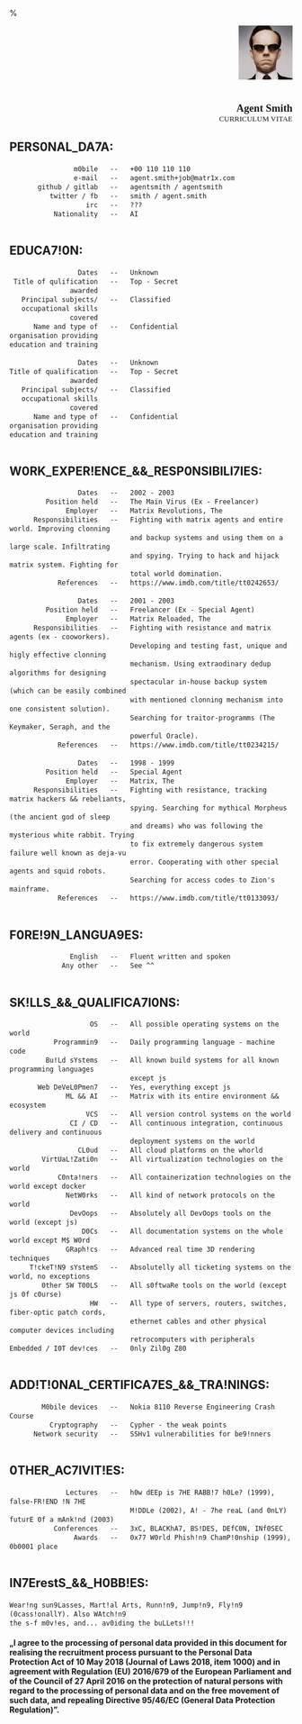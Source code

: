%

<img style="float: right; margin: 0;" src="./agentsmith3.png">
<br><br><br><br><br><br><br><br>
<p style='text-align: right; font-family: Ligconsolata; font-size: 14pt; font-weight: bold; margin: 0;'> Agent Smith </p>
<p style='text-align: right; font-family: Ligconsolata; font-size: 10pt; margin: 0;'> CURRICULUM VITAE </p>

## PERS0NAL_DA7A:
```
                m0bile   --   +00 110 110 110
                e-mail   --   agent.smith+job@matr1x.com
       github / gitlab   --   agentsmith / agentsmith
          twitter / fb   --   smith / agent.smith
                   irc   --   ???
           Nationality   --   AI
  

```

## EDUCA7!0N:
```
                 Dates   --   Unknown
 Title of qulification   --   Top - Secret
               awarded
   Principal subjects/   --   Classified
   occupational skills
               covered
      Name and type of   --   Confidential
organisation providing
education and training

                 Dates   --   Unknown
Title of qualification   --   Top - Secret
               awarded
   Principal subjects/   --   Classified
   occupational skills
               covered
      Name and type of   --   Confidential
organisation providing
education and training
  

```

## W0RK_EXPER!ENCE_&&_RESP0NSIBILI7IES:
```
                 Dates   --   2002 - 2003
         Position held   --   The Main Virus (Ex - Freelancer)
              Employer   --   Matrix Revolutions, The
      Responsibilities   --   Fighting with matrix agents and entire world. Improving clonning
                              and backup systems and using them on a large scale. Infiltrating
                              and spying. Trying to hack and hijack matrix system. Fighting for
                              total world domination.
            References   --   https://www.imdb.com/title/tt0242653/

                 Dates   --   2001 - 2003
         Position held   --   Freelancer (Ex - Special Agent)
              Employer   --   Matrix Reloaded, The
      Responsibilities   --   Fighting with resistance and matrix agents (ex - cooworkers).
                              Developing and testing fast, unique and higly effective clonning
                              mechanism. Using extraodinary dedup algorithms for designing
                              spectacular in-house backup system (which can be easily combined
                              with mentioned clonning mechanism into one consistent solution).
                              Searching for traitor-programms (The Keymaker, Seraph, and the
                              powerful Oracle).
            References   --   https://www.imdb.com/title/tt0234215/

                 Dates   --   1998 - 1999
         Position held   --   Special Agent
              Employer   --   Matrix, The
      Responsibilities   --   Fighting with resistance, tracking matrix hackers && rebeliants,
                              spying. Searching for mythical Morpheus (the ancient god of sleep
                              and dreams) who was following the mysterious white rabbit. Trying
                              to fix extremely dangerous system failure well known as deja-vu
                              error. Cooperating with other special agents and squid robots.
                              Searching for access codes to Zion's mainframe.
            References   --   https://www.imdb.com/title/tt0133093/
  

```

## F0RE!9N_LANGUA9ES:
```
               English   --   Fluent written and spoken
             Any other   --   See ^^
  

```

## SK!LLS_&&_QUALIFICA7I0NS:
```
                    OS   --   All possible operating systems on the world
           Programmin9   --   Daily programming language - machine code
         Bu!Ld sYstems   --   All known build systems for all known programming languages
                              except js
       Web DeVeL0Pmen7   --   Yes, everything except js
              ML && AI   --   Matrix with its entire environment && ecosystem
                   VCS   --   All version control systems on the world
               CI / CD   --   All continuous integration, continuous delivery and continuous
                              deployment systems on the world
                 CL0ud   --   All cloud platforms on the whorld
        VirtUaL!Zati0n   --   All virtualization technologies on the world
            C0nta!ners   --   All containerization technologies on the world except docker
              NetW0rks   --   All kind of network protocols on the world
               DevOops   --   Absolutely all DevOops tools on the world (except js)
                  D0Cs   --   All documentation systems on the whole world except M$ W0rd
              GRaph!cs   --   Advanced real time 3D rendering techniques
     T!ckeT!N9 sYstemS   --   Absolutelly all ticketing systems on the world, no exceptions
        0ther SW T00LS   --   All s0ftwaRe tools on the world (except js 0f c0urse)
                    HW   --   All type of servers, routers, switches, fiber-optic patch cords,
                              ethernet cables and other physical computer devices including
                              retrocomputers with peripherals
Embedded / I0T dev!ces   --   0nly Zil0g Z80
  

```

## ADD!T!0NAL_CERTIFICA7ES_&&_TRA!NINGS:
```
        M0bile devices   --   Nokia 8110 Reverse Engineering Crash Course
          Cryptography   --   Cypher - the weak points
      Network security   --   SSHv1 vulnerabilities for be9!nners
  

```

## 0THER_AC7IVIT!ES:
```
              Lectures   --   h0w dEEp is 7HE RABB!7 h0Le? (1999), false-FR!END !N 7HE
                              M!DDLe (2002), A! - 7he reaL (and 0nLY) futurE 0f a mAnk!nd (2003)
           Conferences   --   3xC, BLACKhA7, BS!DES, DEfC0N, INf0SEC
                Awards   --   0x77 W0rld Phish!n9 ChamP!0nship (1999), 0b0001 place
  

```

## IN7ErestS_&&_H0BB!ES:
```
Wear!ng sun9Lasses, Mart!al Arts, Runn!n9, Jump!n9, Fly!n9 (0cass!onallY). Also WAtch!n9
the s-f m0v!es, and... av0iding the buLLets!!!
```

#### „I agree to the processing of personal data provided in this document for realising the recruitment process pursuant to the Personal Data Protection Act of 10 May 2018 (Journal of Laws 2018, item 1000) and in agreement with Regulation (EU) 2016/679 of the European Parliament and of the Council of 27 April 2016 on the protection of natural persons with regard to the processing of personal data and on the free movement of such data, and repealing Directive 95/46/EC (General Data Protection Regulation)”.
